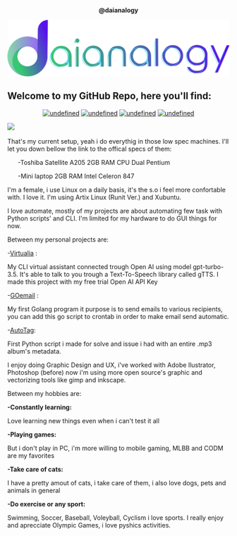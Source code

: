 
<p align="center">
<b>
 @daianalogy 
</b>
</p>
<p align="center">
<img src="img-src/logod2.png">


</p>

<h2>Welcome to my GitHub Repo, here you'll find:</h2>


<p align="center">
 <a href="https://github.com/daianalogy/daianalogy.github.io#notebooks" target="_blank"><img alt="undefined" src="https://img.shields.io/badge/notes-skyblue?style=for-the-badge"></a>
  <a href="https://github.com/daianalogy/daianalogy.github.io##scripts" target="_blank"><img alt="undefined" src="https://img.shields.io/badge/scripts-lightgreen?style=for-the-badge"></a>
  <a href="https://github.com/daianalogy/daianalogy.github.io#tools" target="_blank"><img alt="undefined" src="https://img.shields.io/badge/tools-pink?style=for-the-badge"></a>
 <a href="https://github.com/daianalogy/daianalogy.github.io#.NETCore" target="_blank"><img alt="undefined" src="https://img.shields.io/badge/guides-orange?style=for-the-badge"></a>
</p>


<img src="https://pbs.twimg.com/media/Fti_tkEXgAcTpsT?format=jpg&name=medium">


That's my current setup, yeah i do everythig in those low spec machines. I'll let you down bellow the link to the offical specs of them:

<ol>-Toshiba Satellite A205 2GB RAM CPU Dual Pentium

-Mini laptop 2GB RAM Intel Celeron 847 </ol>

I'm a female, i use Linux on a daily basis, it's the s.o i feel more confortable with. I love it.
I'm using Artix Linux (Runit Ver.) and Xubuntu.

I love automate, mostly of my projects  are about automating few task with Python scripts' and CLI. I'm limited for my hardware to do GUI things for now.

Between my personal projects are:
 
 -[Virtualia](https://github.com/daianalogy/daianalogy/blob/main/ia/ia.py) :</b> <p> My CLI virtual assistant connected trough Open AI using model gpt-turbo-3.5. It's able to talk to you trough a Text-To-Speech library called gTTS. I made this project with my free trial Open AI API Key</p>

 -[GOemail](https://github.com/daianalogy/GOemail) :</b> <p> My first Golang program it purpose is to send emails to various recipients, you can add this go script to crontab in order to make email send automatic.
 
  -[AutoTag](https://github.com/daianalogy/daianalogy/blob/main/scripts/autotag.py):</b> <p> First Python script i made for solve and issue i had with an entire .mp3 album's metadata. </p>


I enjoy doing Graphic Design and UX, i've worked with Adobe Ilustrator, Photoshop (before) now i'm using more open source's graphic and vectorizing tools like gimp and inkscape.
 
 
 Between my hobbies are:
 
<b>
 -Constantly learning:</b> <p> Love learning new things even when i can't test it all</p>
 <b>
-Playing games:</b><p> But i don't play in PC, i'm more willing to mobile gaming, MLBB and CODM are my favorites</p>

<b>
-Take care of cats:</b><p> I have a pretty amout of cats, i take care of them, i also love dogs, pets and animals in general</p>

<b>
-Do exercise or any sport:</b><p> Swimming, Soccer, Baseball, Voleyball, Cyclism i love sports. I really enjoy and aprecciate Olympic Games, i love pyshics activities. </p>

 
